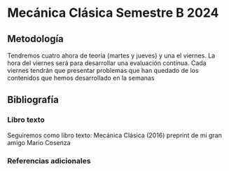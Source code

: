 # Mecánica Clásica Semestre B 2024
## Metodología
Tendremos cuatro ahora de teoría (martes y jueves) y una el viernes. La hora del viernes será para desarrollar una evaluación contínua. Cada viernes tendrán que presentar problemas que han quedado de los contenidos que hemos desarrollado en la semanas

## Bibliografía
### Libro texto
Seguiremos como libro texto: Mecánica Clásica (2016) preprint de mi gran amigo Mario Cosenza  

### Referencias adicionales
